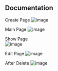 ## Documentation

Create Page
![image](https://github.com/MichaelFilbert/laravel-crud-basic/assets/90560015/8e35acbe-a602-4817-bbd9-649807660b8f)

Main Page
![image](https://github.com/MichaelFilbert/laravel-crud-basic/assets/90560015/6966e3df-88f7-41b8-b24f-92af11705cb7)

Show Page <br/>
![image](https://github.com/MichaelFilbert/laravel-crud-basic/assets/90560015/70bafa29-6686-451f-86df-f7853c37013d)

Edit Page
![image](https://github.com/MichaelFilbert/laravel-crud-basic/assets/90560015/a88f98ac-46e6-493e-8699-74f12a12aea8)

After Delete
![image](https://github.com/MichaelFilbert/laravel-crud-basic/assets/90560015/2b1b2391-53d4-413d-ba61-265241ebffe1)
